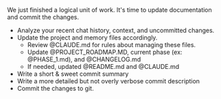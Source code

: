 We just finished a logical unit of work. It's time to update documentation and commit the changes.

- Analyze your recent chat history, context, and uncommitted changes.
- Update the project and memory files accordingly.
  - Review @CLAUDE.md for rules about managing these files.
  - Update @PROJECT_ROADMAP.MD, current phase (ex: @PHASE_1.md), and @CHANGELOG.md
  - If needed, updated @README.md and @CLAUDE.md
- Write a short & sweet commit summary
- Write a more detailed but not overly verbose commit description
- Commit the changes to git.
